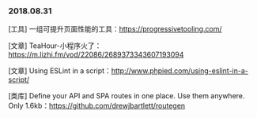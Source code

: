 ### 2018.08.31

[工具] 一组可提升页面性能的工具：<https://progressivetooling.com/>

[文章] TeaHour-小程序火了：<https://m.lizhi.fm/vod/22086/2689373343607193094>

[文章] Using ESLint in a script：<http://www.phpied.com/using-eslint-in-a-script/>

[类库] Define your API and SPA routes in one place. Use them anywhere. Only 1.6kb：<https://github.com/drewjbartlett/routegen>
